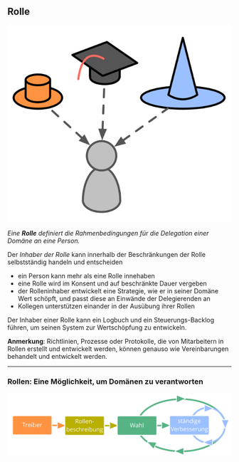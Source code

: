 ## Rolle

![right,fit](img/illustrations/roles.png)

*Eine **Rolle** definiert die Rahmenbedingungen für die Delegation einer Domäne an eine Person.*

Der *Inhaber der Rolle* kann innerhalb der Beschränkungen der Rolle selbstständig handeln und entscheiden

- ein Person kann mehr als eine Rolle innehaben
- eine Rolle wird im Konsent und auf beschränkte Dauer vergeben
- der Rolleninhaber entwickelt eine Strategie, wie er in seiner Domäne Wert schöpft, und passt diese an Einwände der Delegierenden an
- Kollegen unterstützen einander in der Ausübung ihrer Rollen

Der Inhaber einer Rolle kann ein Logbuch und ein Steuerungs-Backlog führen, um seinen System zur Wertschöpfung zu entwickeln. 

**Anmerkung**: Richtlinien, Prozesse oder Protokolle, die von Mitarbeitern in Rollen erstellt und entwickelt werden, können genauso wie Vereinbarungen behandelt und entwickelt werden.

* * *

### Rollen: Eine Möglichkeit, um Domänen zu verantworten

![inline,fit](img/evolution/driver-role-selection-development.png)